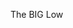 <meta name="google-site-verification" content="dTa-K84ea0Ut5tJI_Q451wLN1bk7bVNlmZS0tqglMhM" />
<p align="justify">
  The
  BIG
  Low
</p>
